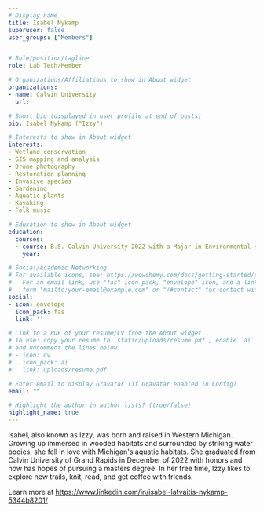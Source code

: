 ```yaml
---
# Display name
title: Isabel Nykamp
superuser: false
user_groups: ["Members"]


# Role/position/tagline
role: Lab Tech/Member

# Organizations/Affiliations to show in About widget
organizations:
- name: Calvin University
  url: 

# Short bio (displayed in user profile at end of posts)
bio: Isabel Nykamp ("Izzy")

# Interests to show in About widget
interests:
- Wetland conservation
- GIS mapping and analysis
- Drone photography
- Restoration planning
- Invasive species
- Gardening
- Aquatic plants
- Kayaking
- Folk music

# Education to show in About widget
education:
  courses:
  - course: B.S. Calvin University 2022 with a Major in Environmental Health & Conservation, Minor in Geography
    year: 

# Social/Academic Networking
# For available icons, see: https://wowchemy.com/docs/getting-started/page-builder/#icons
#   For an email link, use "fas" icon pack, "envelope" icon, and a link in the
#   form "mailto:your-email@example.com" or "/#contact" for contact widget.
social:
- icon: envelope
  icon_pack: fas
  link: ''

# Link to a PDF of your resume/CV from the About widget.
# To use: copy your resume to `static/uploads/resume.pdf`, enable `ai` icons in `params.toml`,
# and uncomment the lines below.
# - icon: cv
#   icon_pack: ai
#   link: uploads/resume.pdf

# Enter email to display Gravatar (if Gravatar enabled in Config)
email: ""

# Highlight the author in author lists? (true/false)
highlight_name: true
---
```


Isabel, also known as Izzy, was born and raised in Western Michigan. Growing up immersed in wooded habitats and surrounded by striking water bodies, she fell in love with Michigan's aquatic habitats. She graduated from Calvin University of Grand Rapids in December of 2022 with honors and now has hopes of pursuing a masters degree. In her free time, Izzy likes to explore new trails, knit, read, and get coffee with friends.  

Learn more at https://www.linkedin.com/in/isabel-latvaitis-nykamp-5344b8201/









